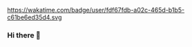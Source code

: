 https://wakatime.com/badge/user/fdf67fdb-a02c-465d-b1b5-c61be6ed35d4.svg
### Hi there 👋

<!--
**MarlonDevio/MarlonDevio** is a ✨ _special_ ✨ repository because its `README.md` (this file) appears on your GitHub profile.

Here are some ideas to get you started:

- 🔭 I’m currently working on ...
- 🌱 I’m currently learning ...
- 👯 I’m looking to collaborate on ...
- 🤔 I’m looking for help with ...
- 💬 Ask me about ...
- 📫 How to reach me: ...
- 😄 Pronouns: ...
- ⚡ Fun fact: ...
-->
